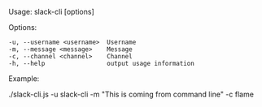 
  Usage: slack-cli [options]


  Options:

    -u, --username <username>  Username
    -m, --message <message>    Message
    -c, --channel <channel>    Channel
    -h, --help                 output usage information


Example:

./slack-cli.js -u slack-cli -m "This is coming from command line" -c flame